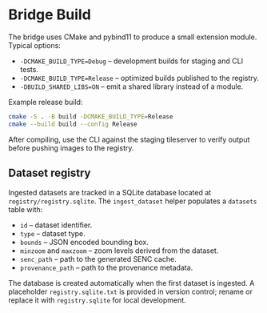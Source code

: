 # Bridge Build

The bridge uses CMake and pybind11 to produce a small extension module.
Typical options:

- `-DCMAKE_BUILD_TYPE=Debug` – development builds for staging and CLI tests.
- `-DCMAKE_BUILD_TYPE=Release` – optimized builds published to the registry.
- `-DBUILD_SHARED_LIBS=ON` – emit a shared library instead of a module.

Example release build:

```bash
cmake -S . -B build -DCMAKE_BUILD_TYPE=Release
cmake --build build --config Release
```

After compiling, use the CLI against the staging tileserver to verify output
before pushing images to the registry.

## Dataset registry

Ingested datasets are tracked in a SQLite database located at `registry/registry.sqlite`.
The `ingest_dataset` helper populates a `datasets` table with:

- `id` – dataset identifier.
- `type` – dataset type.
- `bounds` – JSON encoded bounding box.
- `minzoom` and `maxzoom` – zoom levels derived from the dataset.
- `senc_path` – path to the generated SENC cache.
- `provenance_path` – path to the provenance metadata.

The database is created automatically when the first dataset is ingested.
A placeholder `registry.sqlite.txt` is provided in version control; rename or
replace it with `registry.sqlite` for local development.
